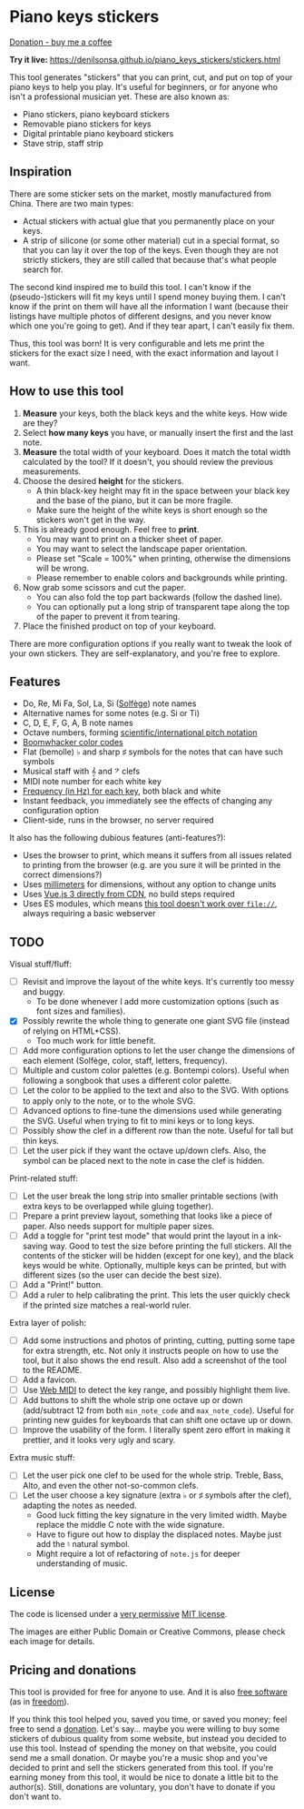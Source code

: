 # Piano keys stickers

[Donation - buy me a coffee](https://denilson.sa.nom.br/donate.html)

**Try it live:** <https://denilsonsa.github.io/piano_keys_stickers/stickers.html>

This tool generates "stickers" that you can print, cut, and put on top of your
piano keys to help you play. It's useful for beginners, or for anyone who isn't
a professional musician yet. These are also known as:

* Piano stickers, piano keyboard stickers
* Removable piano stickers for keys
* Digital printable piano keyboard stickers
* Stave strip, staff strip

## Inspiration

There are some sticker sets on the market, mostly manufactured from China.
There are two main types:

* Actual stickers with actual glue that you permanently place on your keys.
* A strip of silicone (or some other material) cut in a special format, so that
you can lay it over the top of the keys. Even though they are not strictly
stickers, they are still called that because that's what people search for.

The second kind inspired me to build this tool. I can't know if the
(pseudo-)stickers will fit my keys until I spend money buying them. I can't
know if the print on them will have all the information I want (because their
listings have multiple photos of different designs, and you never know which
one you're going to get). And if they tear apart, I can't easily fix them.

Thus, this tool was born! It is very configurable and lets me print the
stickers for the exact size I need, with the exact information and layout I
want.

## How to use this tool

1. **Measure** your keys, both the black keys and the white keys. How wide are
   they?
2. Select **how many keys** you have, or manually insert the first and the last
   note.
3. **Measure** the total width of your keyboard. Does it match the total width
   calculated by the tool? If it doesn't, you should review the previous
   measurements.
4. Choose the desired **height** for the stickers.
    * A thin black-key height may fit in the space between your black key and
      the base of the piano, but it can be more fragile.
    * Make sure the height of the white keys is short enough so the stickers
      won't get in the way.
5. This is already good enough. Feel free to **print**.
    * You may want to print on a thicker sheet of paper.
    * You may want to select the landscape paper orientation.
    * Please set "Scale = 100%" when printing, otherwise the dimensions will be
      wrong.
    * Please remember to enable colors and backgrounds while printing.
6. Now grab some scissors and cut the paper.
    * You can also fold the top part backwards (follow the dashed line).
    * You can optionally put a long strip of transparent tape along the top of
      the paper to prevent it from tearing.
7. Place the finished product on top of your keyboard.

There are more configuration options if you really want to tweak the look of
your own stickers. They are self-explanatory, and you're free to explore.

## Features

* Do, Re, Mi Fa, Sol, La, Si ([Solfège](https://en.wikipedia.org/wiki/Solf%C3%A8ge)) note names
* Alternative names for some notes (e.g. Si or Ti)
* C, D, E, F, G, A, B note names
* Octave numbers, forming [scientific/international pitch notation](https://en.wikipedia.org/wiki/Scientific_pitch_notation)
* [Boomwhacker color codes](https://github.com/nicolasbrailo/PianOli/pull/53)
* Flat (bemolle) ♭ and sharp ♯ symbols for the notes that can have such symbols
* Musical staff with 𝄞 and 𝄢 clefs
* MIDI note number for each white key
* [Frequency (in Hz) for each key](https://en.wikipedia.org/wiki/Piano_key_frequencies), both black and white
* Instant feedback, you immediately see the effects of changing any configuration option
* Client-side, runs in the browser, no server required

It also has the following dubious features (anti-features?):

* Uses the browser to print, which means it suffers from all issues related to printing from the browser (e.g. are you sure it will be printed in the correct dimensions?)
* Uses [millimeters](https://en.wikipedia.org/wiki/International_System_of_Units) for dimensions, without any option to change units
* Uses [Vue.js 3 directly from CDN](https://vuejs.org/guide/quick-start.html#using-vue-from-cdn), no build steps required
* Uses ES modules, which means [this tool doesn't work over `file://`](https://developer.mozilla.org/en-US/docs/Web/JavaScript/Guide/Modules#other_differences_between_modules_and_standard_scripts), always requiring a basic webserver

## TODO

Visual stuff/fluff:

* [ ] Revisit and improve the layout of the white keys. It's currently too messy and buggy.
    * To be done whenever I add more customization options (such as font sizes and families).
* [x] Possibly rewrite the whole thing to generate one giant SVG file (instead of relying on HTML+CSS).
    * Too much work for little benefit.
* [ ] Add more configuration options to let the user change the dimensions of each element (Solfège, color, staff, letters, frequency).
* [ ] Multiple and custom color palettes (e.g. Bontempi colors). Useful when following a songbook that uses a different color palette.
* [ ] Let the color to be applied to the text and also to the SVG. With options to apply only to the note, or to the whole SVG.
* [ ] Advanced options to fine-tune the dimensions used while generating the SVG. Useful when trying to fit to mini keys or to long keys.
* [ ] Possibly show the clef in a different row than the note. Useful for tall but thin keys.
* [ ] Let the user pick if they want the octave up/down clefs. Also, the symbol can be placed next to the note in case the clef is hidden.

Print-related stuff:

* [ ] Let the user break the long strip into smaller printable sections (with extra keys to be overlapped while gluing together).
* [ ] Prepare a print preview layout, something that looks like a piece of paper. Also needs support for multiple paper sizes.
* [ ] Add a toggle for "print test mode" that would print the layout in a ink-saving way. Good to test the size before printing the full stickers. All the contents of the sticker will be hidden (except for one key), and the black keys would be white. Optionally, multiple keys can be printed, but with different sizes (so the user can decide the best size).
* [ ] Add a "Print!" button.
* [ ] Add a ruler to help calibrating the print. This lets the user quickly check if the printed size matches a real-world ruler.

Extra layer of polish:

* [ ] Add some instructions and photos of printing, cutting, putting some tape for extra strength, etc. Not only it instructs people on how to use the tool, but it also shows the end result. Also add a screenshot of the tool to the README.
* [ ] Add a favicon.
* [ ] Use [Web MIDI](https://developer.mozilla.org/en-US/docs/Web/API/Web_MIDI_API) to detect the key range, and possibly highlight them live.
* [ ] Add buttons to shift the whole strip one octave up or down (add/subtract 12 from both `min_note_code` and `max_note_code`). Useful for printing new guides for keyboards that can shift one octave up or down.
* [ ] Improve the usability of the form. I literally spent zero effort in making it prettier, and it looks very ugly and scary.

Extra music stuff:

* [ ] Let the user pick one clef to be used for the whole strip. Treble, Bass, Alto, and even the other not-so-common clefs.
* [ ] Let the user choose a key signature (extra ♭ or ♯ symbols after the clef), adapting the notes as needed.
    * Good luck fitting the key signature in the very limited width. Maybe replace the middle C note with the wide signature.
    * Have to figure out how to display the displaced notes. Maybe just add the ♮ natural symbol.
    * Might require a lot of refactoring of `note.js` for deeper understanding of music.

## License

The code is licensed under a [very permissive](https://en.wikipedia.org/wiki/Permissive_software_license) [MIT license](LICENSE).

The images are either Public Domain or Creative Commons, please check each image for details.

## Pricing and donations

This tool is provided for free for anyone to use. And it is also [free software](https://en.wikipedia.org/wiki/Free_software) (as in [freedom](https://en.wikipedia.org/wiki/The_Free_Software_Definition)).

If you think this tool helped you, saved you time, or saved you money; feel free to send a [donation](https://denilson.sa.nom.br/donate.html). Let's say… maybe you were willing to buy some stickers of dubious quality from some website, but instead you decided to use this tool. Instead of spending the money on that website, you could send me a small donation. Or maybe you're a music shop and you've decided to print and sell the stickers generated from this tool. If you're earning money from this tool, it would be nice to donate a little bit to the author(s). Still, donations are voluntary, you don't have to donate if you don't want to.
